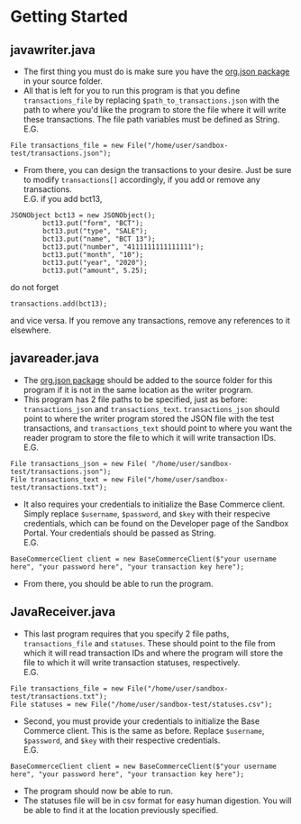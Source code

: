 # Getting Started
## javawriter.java
* The first thing you must do is make sure you have the [org.json package](https://github.com/stleary/JSON-java) in your source folder.
* All that is left for you to run this program is that you define `transactions_file` by replacing `$path_to_transactions.json` with the path to where you'd like the program to store the file where it will write these transactions. The file path variables must be defined as String.   
E.G.
```
File transactions_file = new File("/home/user/sandbox-test/transactions.json");
```
* From there, you can design the transactions to your desire. Just be sure to modify `transactions[]` accordingly, if you add or remove any transactions.   
E.G. if you add bct13,
```
JSONObject bct13 = new JSONObject();
        bct13.put("form", "BCT");
        bct13.put("type", "SALE");
        bct13.put("name", "BCT 13");
        bct13.put("number", "4111111111111111");
        bct13.put("month", "10");
        bct13.put("year", "2020");
        bct13.put("amount", 5.25);
```
do not forget
```
transactions.add(bct13);
```
and vice versa. If you remove any transactions, remove any references to it elsewhere.

## javareader.java
* The [org.json package](https://github.com/stleary/JSON-java) should be added to the source folder for this program if it is not in the same location as the writer program. 
* This program has 2 file paths to be specified, just as before: `transactions_json` and `transactions_text`. `transactions_json` should point to where the writer program stored the JSON file with the test transactions, and `transactions_text` should point to where you want the reader program to store the file to which it will write transaction IDs.     
E.G.
```
File transactions_json = new File( "/home/user/sandbox-test/transactions.json");
File transactions_text = new File("/home/user/sandbox-test/transactions.txt");

```
* It also requires your credentials to initialize the Base Commerce client. Simply replace `$username`, `$password`, and `$key` with their respecive credentials, which can be found on the Developer page of the Sandbox Portal. Your credentials should be passed as String.      
E.G. 
```
BaseCommerceClient client = new BaseCommerceClient($"your username here", "your password here", "your transaction key here");
```
* From there, you should be able to run the program. 

## JavaReceiver.java
* This last program requires that you specify 2 file paths, `transactions_file` and `statuses`. These should point to the file from which it will read transaction IDs and where the program will store the file to which it will write transaction statuses, respectively.    
E.G.
```
File transactions_file = new File("/home/user/sandbox-test/transactions.txt");
File statuses = new File("/home/user/sandbox-test/statuses.csv");
```
* Second, you must provide your credentials to initialize the Base Commerce client. This is the same as before. Replace `$username`, `$password`, and `$key` with their respective credentials.   
E.G.
```
BaseCommerceClient client = new BaseCommerceClient($"your username here", "your password here", "your transaction key here");
```
* The program should now be able to run.
* The statuses file will be in csv format for easy human digestion. You will be able to find it at the location previously specified. 
